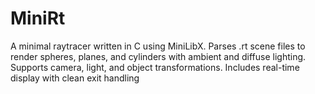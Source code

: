 # MiniRt
A minimal raytracer written in C using MiniLibX. Parses .rt scene files to render spheres, planes, and cylinders with ambient and diffuse lighting. Supports camera, light, and object transformations. Includes real-time display with clean exit handling
